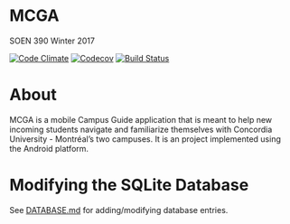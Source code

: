 # MCGA
SOEN 390 Winter 2017

[![Code Climate](https://codeclimate.com/github/Taimoorrana1/MCGA/badges/gpa.svg)](https://codeclimate.com/github/Taimoorrana1/MCGA)
[![Codecov](https://img.shields.io/codecov/c/github/Taimoorrana1/MCGA.svg)](https://codecov.io/gh/Taimoorrana1/MCGA)
[![Build Status](https://travis-ci.org/Taimoorrana1/MCGA.svg?branch=master)](https://travis-ci.org/Taimoorrana1/MCGA)

# About
MCGA is a mobile Campus Guide application that is meant to help new incoming students navigate and familiarize themselves with Concordia University - Montréal’s two campuses. It is an project implemented using the Android platform.


# Modifying the SQLite Database
See [DATABASE.md](https://github.com/Taimoorrana1/MCGA/blob/master/DATABASE.md) for adding/modifying database entries.
